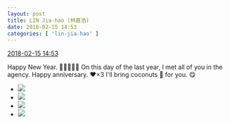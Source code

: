 ```yaml
---
layout: post
title: LIN Jia-hao (林嘉浩)
date: 2018-02-15 14:53
categories: [ 'lin-jia-hao' ]
---
```


<div class="weibo-info">
  <a href="https://weibo.com/6210352257/G3ellyOZw">2018-02-15 14:53</a>
</div>

Happy New Year. :tada::fireworks:🎊:balloon:🍾️ On this day of the last year, I met all of you in the agency. Happy anniversary. :heart:×3 I'll bring coconuts 🥥 for you. :yum:

<!-- more -->

<ul class="weibo-pic-list-2">
  <li class="weibo-pic">
    <a href="//wx3.sinaimg.cn/mw690/006Mi0jTgy1foh4rbdz2pj32qj3nd4qr.jpg"><img src="//wx3.sinaimg.cn/thumb150/006Mi0jTgy1foh4rbdz2pj32qj3nd4qr.jpg"/></a>
  </li>
  <li class="weibo-pic">
    <a href="//wx3.sinaimg.cn/mw690/006Mi0jTgy1foh4rfniikj32nm3rcu0x.jpg"><img src="//wx3.sinaimg.cn/thumb150/006Mi0jTgy1foh4rfniikj32nm3rcu0x.jpg"/></a>
  </li>
  <li class="weibo-pic">
    <a href="//wx4.sinaimg.cn/mw690/006Mi0jTgy1foh4rno5pkj32c0340u10.jpg"><img src="//wx4.sinaimg.cn/thumb150/006Mi0jTgy1foh4rno5pkj32c0340u10.jpg"/></a>
  </li>
  <li class="weibo-pic">
    <a href="//wx4.sinaimg.cn/mw690/006Mi0jTgy1foh4r68m9pj30np0hsdml.jpg"><img src="//wx4.sinaimg.cn/thumb150/006Mi0jTgy1foh4r68m9pj30np0hsdml.jpg"/></a>
  </li>
</ul>
